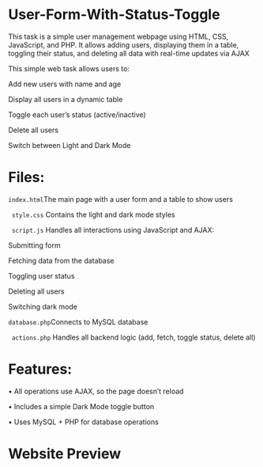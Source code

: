 # User-Form-With-Status-Toggle
This task is a simple user management webpage using HTML, CSS, JavaScript, and PHP. It allows adding users, displaying them in a table, toggling their status, and deleting all data with real-time updates via AJAX

This simple web task allows users to:

 Add new users with name and age
 
 Display all users in a dynamic table
 
 Toggle each user’s status (active/inactive)
 
 Delete all users
 
  Switch between Light and Dark Mode
 

# Files:
`index.html`The main page with a user form and a table to show users

 ` style.css` Contains the light and dark mode styles
 
` script.js` Handles all interactions using JavaScript and AJAX:

 Submitting form
 
 Fetching data from the database
 
 Toggling user status
 
 Deleting all users
 
 Switching dark mode
 
 `database.php`Connects to MySQL database
 
` actions.php` Handles all backend logic (add, fetch, toggle status, delete all)


# Features:
 • All operations use AJAX, so the page doesn’t reload
 
 • Includes a simple Dark Mode toggle button
 
 • Uses MySQL + PHP for database operations
# Website Preview

